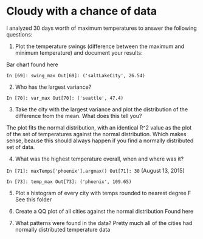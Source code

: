 # Cloudy with a chance of data #
I analyzed 30 days worth of maximum temperatures to answer the following questions: 

1. Plot the temperature swings (difference between the maximum and minimum temperature) and document your results:

Bar chart found here

`In [69]: swing_max
Out[69]: ('saltLakeCity', 26.54)`

2. Who has the largest variance?

`In [70]: var_max
Out[70]: ('seattle', 47.4)`

3. Take the city with the largest variance and plot the distribution of the difference from the mean. What does this tell you?

The plot fits the normal distribution, with an identical R^2 value as the plot of the set of temperatures against the normal distribution. Which makes sense, beause this should always happen if you find a normally distributed set of data.

4. What was the highest temperature overall, when and where was it?

`In [71]: maxTemps['phoenix'].argmax()
Out[71]: 30` (August 13, 2015)

`In [73]: temp_max
Out[73]: ('phoenix', 109.65)`

5. Plot a histogram of every city with temps rounded to nearest degree F
See this folder

6. Create a QQ plot of all cities against the normal distribution
Found here

7. What patterns were found in the data?
Pretty much all of the cities had normally distributed temperature data